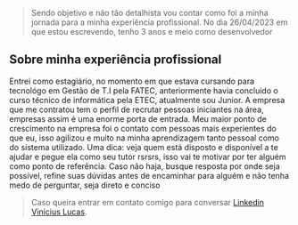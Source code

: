 > Sendo objetivo e não tão detalhista vou contar como foi a minha jornada para a minha experiência profissional. No dia 26/04/2023 em que estou escrevendo, tenho 3 anos e meio como desenvolvedor
##      Sobre minha experiência profissional
Entrei como estagiário, no momento em que estava cursando para tecnológo em Gestão de T.I pela FATEC, anteriormente havia concluido o curso técnico de informática pela ETEC, atualmente sou Junior. A empresa que me contratou tem o perfil de recrutar pessoas iniciantes na área, empresas assim é uma enorme porta de entrada. Meu maior ponto de crescimento na empresa foi o contato com pessoas mais experientes do que eu, isso agilizou e muito na minha aprendizagem tanto pessoal como do sistema utilizado. 
Uma dica: veja quem está disposto e disponível a te ajudar e pegue ela como seu tutor rsrsrs, isso vai te motivar por ter alguém como ponto de referência. Caso não haja, busque resposta por onde seja possível, refine suas dúvidas antes de encaminhar para alguém e não tenha medo de perguntar, seja direto e conciso 

>Caso queira entrar em contato comigo para conversar [Linkedin Vinicius Lucas](https://www.linkedin.com/in/vinicius-lucas-6454731a4/).
